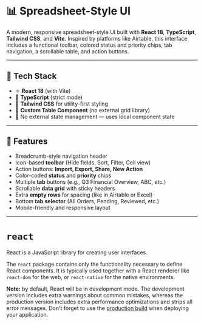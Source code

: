 

# 📊 Spreadsheet-Style UI

A modern, responsive spreadsheet-style UI built with **React 18**, **TypeScript**, **Tailwind CSS**, and **Vite**. Inspired by platforms like Airtable, this interface includes a functional toolbar, colored status and priority chips, tab navigation, a scrollable table, and action buttons.

---

## 🚀 Tech Stack

- ⚛️ **React 18** (with Vite)
- 🧠 **TypeScript** (strict mode)
- 🎨 **Tailwind CSS** for utility-first styling
- 🧮 **Custom Table Component** (no external grid library)
- 📝 No external state management — uses local component state

---

## 📂 Features

- Breadcrumb-style navigation header  
- Icon-based **toolbar** (Hide fields, Sort, Filter, Cell view)  
- Action buttons: **Import, Export, Share, New Action**
- Color-coded **status** and **priority** chips  
- Multiple **tab** buttons (e.g., Q3 Financial Overview, ABC, etc.)
- Scrollable **data grid** with sticky headers  
- Extra **empty rows** for spacing (like in Airtable or Excel)
- Bottom **tab selector** (All Orders, Pending, Reviewed, etc.)
- Mobile-friendly and responsive layout  

---

# `react`

React is a JavaScript library for creating user interfaces.

The `react` package contains only the functionality necessary to define React components. It is typically used together with a React renderer like `react-dom` for the web, or `react-native` for the native environments.

**Note:** by default, React will be in development mode. The development version includes extra warnings about common mistakes, whereas the production version includes extra performance optimizations and strips all error messages. Don't forget to use the [production build](https://reactjs.org/docs/optimizing-performance.html#use-the-production-build) when deploying your application.




